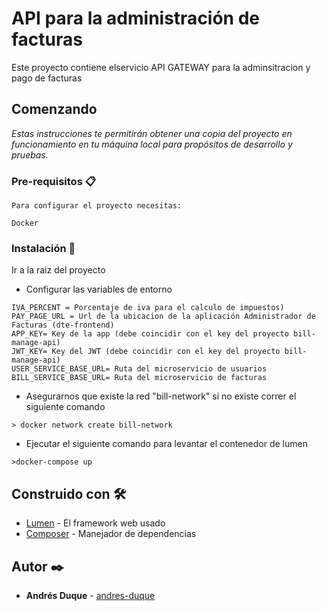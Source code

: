 # API para la administración de facturas

Este proyecto contiene elservicio API GATEWAY para la adminsitracion y pago de facturas

## Comenzando 

_Estas instrucciones te permitirán obtener una copia del proyecto en funcionamiento en tu máquina local para propósitos de desarrollo y pruebas._


### Pre-requisitos 📋

```
Para configurar el proyecto necesitas:

Docker
```

### Instalación 🔧
Ir a la raiz del proyecto

* Configurar las variables de entorno

```
IVA_PERCENT = Porcentaje de iva para el calculo de impuestos)
PAY_PAGE_URL = Url de la ubicacion de la aplicación Administrador de Facturas (dte-frontend)
APP_KEY= Key de la app (debe coincidir con el key del proyecto bill-manage-api)
JWT_KEY= Key del JWT (debe coincidir con el key del proyecto bill-manage-api)
USER_SERVICE_BASE_URL= Ruta del microservicio de usuarios
BILL_SERVICE_BASE_URL= Ruta del microservicio de facturas
```

* Asegurarnos que existe la red "bill-network" si no existe correr el siguiente comando
```
> docker network create bill-network
```

* Ejecutar el siguiente comando para levantar el contenedor de lumen
```
>docker-compose up
```

## Construido con 🛠️

* [Lumen](https://lumen.laravel.com/docs/8.x) - El framework web usado
* [Composer](https://getcomposer.org/doc/) - Manejador de dependencias

## Autor ✒️

* **Andrés Duque** - [andres-duque](https://github.com/andresmanuelduque)

